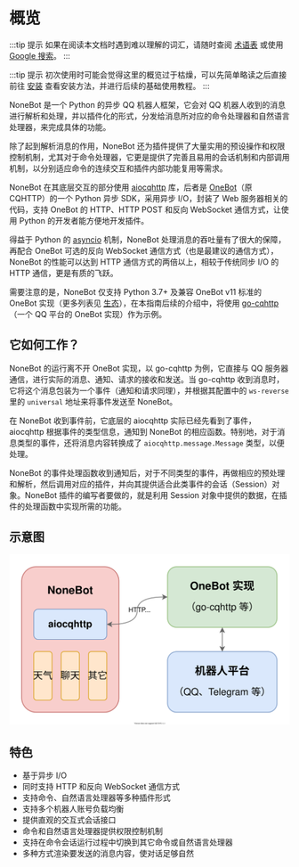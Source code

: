 # 概览

:::tip 提示
如果在阅读本文档时遇到难以理解的词汇，请随时查阅 [术语表](../glossary.md) 或使用 [Google 搜索](https://www.google.com/ncr)。
:::

:::tip 提示
初次使用时可能会觉得这里的概览过于枯燥，可以先简单略读之后直接前往 [安装](./installation.md) 查看安装方法，并进行后续的基础使用教程。
:::

NoneBot 是一个 Python 的异步 QQ 机器人框架，它会对 QQ 机器人收到的消息进行解析和处理，并以插件化的形式，分发给消息所对应的命令处理器和自然语言处理器，来完成具体的功能。

除了起到解析消息的作用，NoneBot 还为插件提供了大量实用的预设操作和权限控制机制，尤其对于命令处理器，它更是提供了完善且易用的会话机制和内部调用机制，以分别适应命令的连续交互和插件内部功能复用等需求。

NoneBot 在其底层交互的部分使用 [aiocqhttp](https://github.com/nonebot/aiocqhttp) 库，后者是 [OneBot](https://github.com/botuniverse/onebot)（原 CQHTTP）的一个 Python 异步 SDK，采用异步 I/O，封装了 Web 服务器相关的代码，支持 OneBot 的 HTTP、HTTP POST 和反向 WebSocket 通信方式，让使用 Python 的开发者能方便地开发插件。

得益于 Python 的 [asyncio](https://docs.python.org/3/library/asyncio.html) 机制，NoneBot 处理消息的吞吐量有了很大的保障，再配合 OneBot 可选的反向 WebSocket 通信方式（也是最建议的通信方式），NoneBot 的性能可以达到 HTTP 通信方式的两倍以上，相较于传统同步 I/O 的 HTTP 通信，更是有质的飞跃。

需要注意的是，NoneBot 仅支持 Python 3.7+ 及兼容 OneBot v11 标准的 OneBot 实现（更多列表见 [生态](https://github.com/botuniverse/onebot/blob/master/ecosystem.md)），在本指南后续的介绍中，将使用 [go-cqhttp](https://github.com/Mrs4s/go-cqhttp)（一个 QQ 平台的 OneBot 实现）作为示例。

## 它如何工作？

NoneBot 的运行离不开 OneBot 实现，以 go-cqhttp 为例，它直接与 QQ 服务器通信，进行实际的消息、通知、请求的接收和发送。当 go-cqhttp 收到消息时，它将这个消息包装为一个事件（通知和请求同理），并根据其配置中的 `ws-reverse` 里的 `universal` 地址来将事件发送至 NoneBot。

在 NoneBot 收到事件前，它底层的 aiocqhttp 实际已经先看到了事件，aiocqhttp 根据事件的类型信息，通知到 NoneBot 的相应函数。特别地，对于消息类型的事件，还将消息内容转换成了 `aiocqhttp.message.Message` 类型，以便处理。

NoneBot 的事件处理函数收到通知后，对于不同类型的事件，再做相应的预处理和解析，然后调用对应的插件，并向其提供适合此类事件的会话（Session）对象。NoneBot 插件的编写者要做的，就是利用 Session 对象中提供的数据，在插件的处理函数中实现所需的功能。

## 示意图

![NoneBot 工作原理](../assets/NoneBot.svg)

## 特色

- 基于异步 I/O
- 同时支持 HTTP 和反向 WebSocket 通信方式
- 支持命令、自然语言处理器等多种插件形式
- 支持多个机器人账号负载均衡
- 提供直观的交互式会话接口
- 命令和自然语言处理器提供权限控制机制
- 支持在命令会话运行过程中切换到其它命令或自然语言处理器
- 多种方式渲染要发送的消息内容，使对话足够自然
